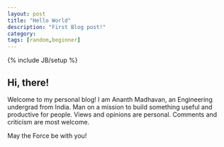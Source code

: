 ```yaml
---
layout: post
title: "Hello World"
description: "First Blog post!"
category: 
tags: [random,beginner]
---
```

{% include JB/setup %}

## Hi, there!

Welcome to my personal blog! I am Ananth Madhavan, an Engineering undergrad from India. Man on a mission to build something useful and productive for people. Views and opinions are personal. Comments and criticism are most welcome. 

May the Force be with you!
